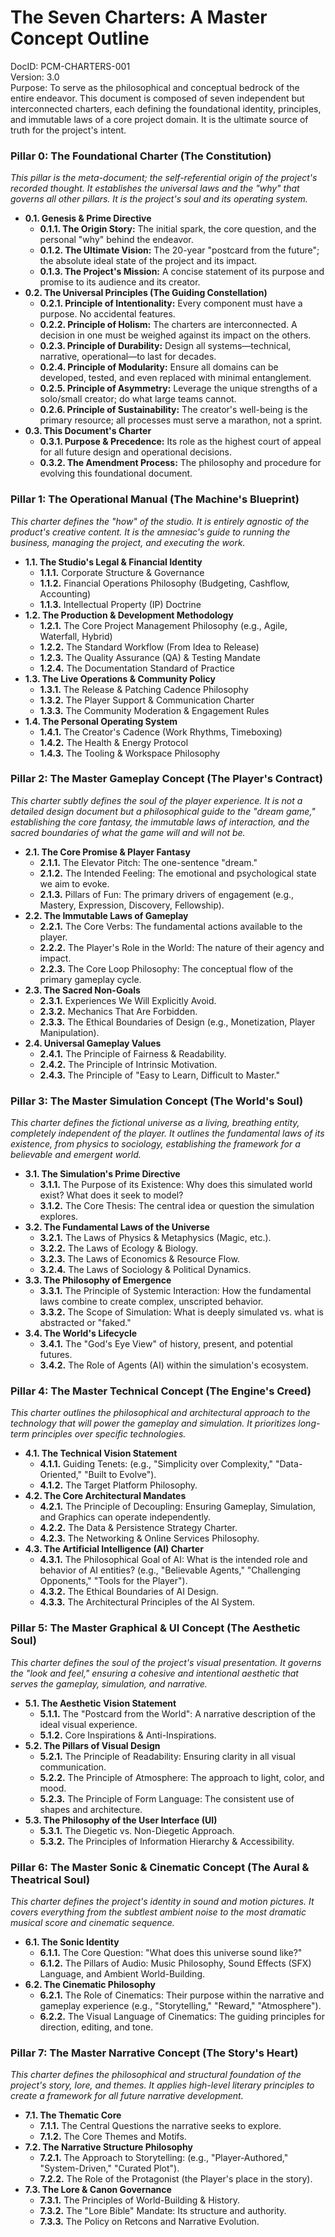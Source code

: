 # **The Seven Charters: A Master Concept Outline**

DocID: PCM-CHARTERS-001  
Version: 3.0  
Purpose: To serve as the philosophical and conceptual bedrock of the entire endeavor. This document is composed of seven independent but interconnected charters, each defining the foundational identity, principles, and immutable laws of a core project domain. It is the ultimate source of truth for the project's intent.

### **Pillar 0: The Foundational Charter (The Constitution)**

*This pillar is the meta-document; the self-referential origin of the project's recorded thought. It establishes the universal laws and the "why" that governs all other pillars. It is the project's soul and its operating system.*

* **0.1. Genesis & Prime Directive**  
  * **0.1.1. The Origin Story:** The initial spark, the core question, and the personal "why" behind the endeavor.  
  * **0.1.2. The Ultimate Vision:** The 20-year "postcard from the future"; the absolute ideal state of the project and its impact.  
  * **0.1.3. The Project's Mission:** A concise statement of its purpose and promise to its audience and its creator.  
* **0.2. The Universal Principles (The Guiding Constellation)**  
  * **0.2.1. Principle of Intentionality:** Every component must have a purpose. No accidental features.  
  * **0.2.2. Principle of Holism:** The charters are interconnected. A decision in one must be weighed against its impact on the others.  
  * **0.2.3. Principle of Durability:** Design all systems—technical, narrative, operational—to last for decades.  
  * **0.2.4. Principle of Modularity:** Ensure all domains can be developed, tested, and even replaced with minimal entanglement.  
  * **0.2.5. Principle of Asymmetry:** Leverage the unique strengths of a solo/small creator; do what large teams cannot.  
  * **0.2.6. Principle of Sustainability:** The creator's well-being is the primary resource; all processes must serve a marathon, not a sprint.  
* **0.3. This Document's Charter**  
  * **0.3.1. Purpose & Precedence:** Its role as the highest court of appeal for all future design and operational decisions.  
  * **0.3.2. The Amendment Process:** The philosophy and procedure for evolving this foundational document.

### **Pillar 1: The Operational Manual (The Machine's Blueprint)**

*This charter defines the "how" of the studio. It is entirely agnostic of the product's creative content. It is the amnesiac's guide to running the business, managing the project, and executing the work.*

* **1.1. The Studio's Legal & Financial Identity**  
  * **1.1.1.** Corporate Structure & Governance  
  * **1.1.2.** Financial Operations Philosophy (Budgeting, Cashflow, Accounting)  
  * **1.1.3.** Intellectual Property (IP) Doctrine  
* **1.2. The Production & Development Methodology**  
  * **1.2.1.** The Core Project Management Philosophy (e.g., Agile, Waterfall, Hybrid)  
  * **1.2.2.** The Standard Workflow (From Idea to Release)  
  * **1.2.3.** The Quality Assurance (QA) & Testing Mandate  
  * **1.2.4.** The Documentation Standard of Practice  
* **1.3. The Live Operations & Community Policy**  
  * **1.3.1.** The Release & Patching Cadence Philosophy  
  * **1.3.2.** The Player Support & Communication Charter  
  * **1.3.3.** The Community Moderation & Engagement Rules  
* **1.4. The Personal Operating System**  
  * **1.4.1.** The Creator's Cadence (Work Rhythms, Timeboxing)  
  * **1.4.2.** The Health & Energy Protocol  
  * **1.4.3.** The Tooling & Workspace Philosophy

### **Pillar 2: The Master Gameplay Concept (The Player's Contract)**

*This charter subtly defines the soul of the player experience. It is not a detailed design document but a philosophical guide to the "dream game," establishing the core fantasy, the immutable laws of interaction, and the sacred boundaries of what the game will and will not be.*

* **2.1. The Core Promise & Player Fantasy**  
  * **2.1.1.** The Elevator Pitch: The one-sentence "dream."  
  * **2.1.2.** The Intended Feeling: The emotional and psychological state we aim to evoke.  
  * **2.1.3.** Pillars of Fun: The primary drivers of engagement (e.g., Mastery, Expression, Discovery, Fellowship).  
* **2.2. The Immutable Laws of Gameplay**  
  * **2.2.1.** The Core Verbs: The fundamental actions available to the player.  
  * **2.2.2.** The Player's Role in the World: The nature of their agency and impact.  
  * **2.2.3.** The Core Loop Philosophy: The conceptual flow of the primary gameplay cycle.  
* **2.3. The Sacred Non-Goals**  
  * **2.3.1.** Experiences We Will Explicitly Avoid.  
  * **2.3.2.** Mechanics That Are Forbidden.  
  * **2.3.3.** The Ethical Boundaries of Design (e.g., Monetization, Player Manipulation).  
* **2.4. Universal Gameplay Values**  
  * **2.4.1.** The Principle of Fairness & Readability.  
  * **2.4.2.** The Principle of Intrinsic Motivation.  
  * **2.4.3.** The Principle of "Easy to Learn, Difficult to Master."

### **Pillar 3: The Master Simulation Concept (The World's Soul)**

*This charter defines the fictional universe as a living, breathing entity, completely independent of the player. It outlines the fundamental laws of its existence, from physics to sociology, establishing the framework for a believable and emergent world.*

* **3.1. The Simulation's Prime Directive**  
  * **3.1.1.** The Purpose of its Existence: Why does this simulated world exist? What does it seek to model?  
  * **3.1.2.** The Core Thesis: The central idea or question the simulation explores.  
* **3.2. The Fundamental Laws of the Universe**  
  * **3.2.1.** The Laws of Physics & Metaphysics (Magic, etc.).  
  * **3.2.2.** The Laws of Ecology & Biology.  
  * **3.2.3.** The Laws of Economics & Resource Flow.  
  * **3.2.4.** The Laws of Sociology & Political Dynamics.  
* **3.3. The Philosophy of Emergence**  
  * **3.3.1.** The Principle of Systemic Interaction: How the fundamental laws combine to create complex, unscripted behavior.  
  * **3.3.2.** The Scope of Simulation: What is deeply simulated vs. what is abstracted or "faked."  
* **3.4. The World's Lifecycle**  
  * **3.4.1.** The "God's Eye View" of history, present, and potential futures.  
  * **3.4.2.** The Role of Agents (AI) within the simulation's ecosystem.

### **Pillar 4: The Master Technical Concept (The Engine's Creed)**

*This charter outlines the philosophical and architectural approach to the technology that will power the gameplay and simulation. It prioritizes long-term principles over specific technologies.*

* **4.1. The Technical Vision Statement**  
  * **4.1.1.** Guiding Tenets: (e.g., "Simplicity over Complexity," "Data-Oriented," "Built to Evolve").  
  * **4.1.2.** The Target Platform Philosophy.  
* **4.2. The Core Architectural Mandates**  
  * **4.2.1.** The Principle of Decoupling: Ensuring Gameplay, Simulation, and Graphics can operate independently.  
  * **4.2.2.** The Data & Persistence Strategy Charter.  
  * **4.2.3.** The Networking & Online Services Philosophy.  
* **4.3. The Artificial Intelligence (AI) Charter**  
  * **4.3.1.** The Philosophical Goal of AI: What is the intended role and behavior of AI entities? (e.g., "Believable Agents," "Challenging Opponents," "Tools for the Player").  
  * **4.3.2.** The Ethical Boundaries of AI Design.  
  * **4.3.3.** The Architectural Principles of the AI System.

### **Pillar 5: The Master Graphical & UI Concept (The Aesthetic Soul)**

*This charter defines the soul of the project's visual presentation. It governs the "look and feel," ensuring a cohesive and intentional aesthetic that serves the gameplay, simulation, and narrative.*

* **5.1. The Aesthetic Vision Statement**  
  * **5.1.1.** The "Postcard from the World": A narrative description of the ideal visual experience.  
  * **5.1.2.** Core Inspirations & Anti-Inspirations.  
* **5.2. The Pillars of Visual Design**  
  * **5.2.1.** The Principle of Readability: Ensuring clarity in all visual communication.  
  * **5.2.2.** The Principle of Atmosphere: The approach to light, color, and mood.  
  * **5.2.3.** The Principle of Form Language: The consistent use of shapes and architecture.  
* **5.3. The Philosophy of the User Interface (UI)**  
  * **5.3.1.** The Diegetic vs. Non-Diegetic Approach.  
  * **5.3.2.** The Principles of Information Hierarchy & Accessibility.

### **Pillar 6: The Master Sonic & Cinematic Concept (The Aural & Theatrical Soul)**

*This charter defines the project's identity in sound and motion pictures. It covers everything from the subtlest ambient noise to the most dramatic musical score and cinematic sequence.*

* **6.1. The Sonic Identity**  
  * **6.1.1.** The Core Question: "What does this universe sound like?"  
  * **6.1.2.** The Pillars of Audio: Music Philosophy, Sound Effects (SFX) Language, and Ambient World-Building.  
* **6.2. The Cinematic Philosophy**  
  * **6.2.1.** The Role of Cinematics: Their purpose within the narrative and gameplay experience (e.g., "Storytelling," "Reward," "Atmosphere").  
  * **6.2.2.** The Visual Language of Cinematics: The guiding principles for direction, editing, and tone.

### **Pillar 7: The Master Narrative Concept (The Story's Heart)**

*This charter defines the philosophical and structural foundation of the project's story, lore, and themes. It applies high-level literary principles to create a framework for all future narrative development.*

* **7.1. The Thematic Core**  
  * **7.1.1.** The Central Questions the narrative seeks to explore.  
  * **7.1.2.** The Core Themes and Motifs.  
* **7.2. The Narrative Structure Philosophy**  
  * **7.2.1.** The Approach to Storytelling: (e.g., "Player-Authored," "System-Driven," "Curated Plot").  
  * **7.2.2.** The Role of the Protagonist (the Player's place in the story).  
* **7.3. The Lore & Canon Governance**  
  * **7.3.1.** The Principles of World-Building & History.  
  * **7.3.2.** The "Lore Bible" Mandate: Its structure and authority.  
  * **7.3.3.** The Policy on Retcons and Narrative Evolution.